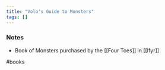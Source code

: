 ```yaml
---
title: "Volo's Guide to Monsters"
tags: []
---
```


### Notes
- Book of Monsters purchased by the [[Four Toes]] in [[Ifyr]]

#books